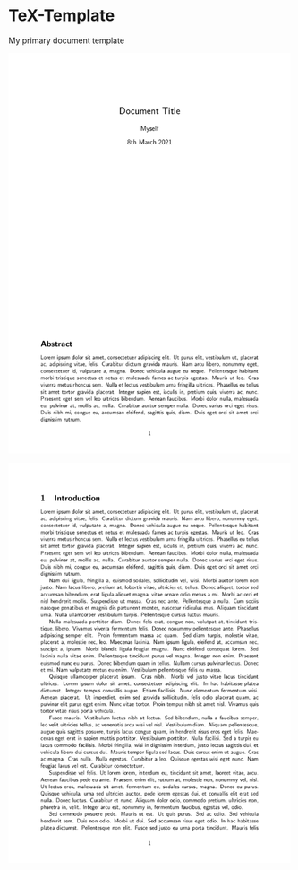 # TeX-Template
My primary document template

![screenshot1](screenshot1.png)


![screenshot2](screenshot2.png)
